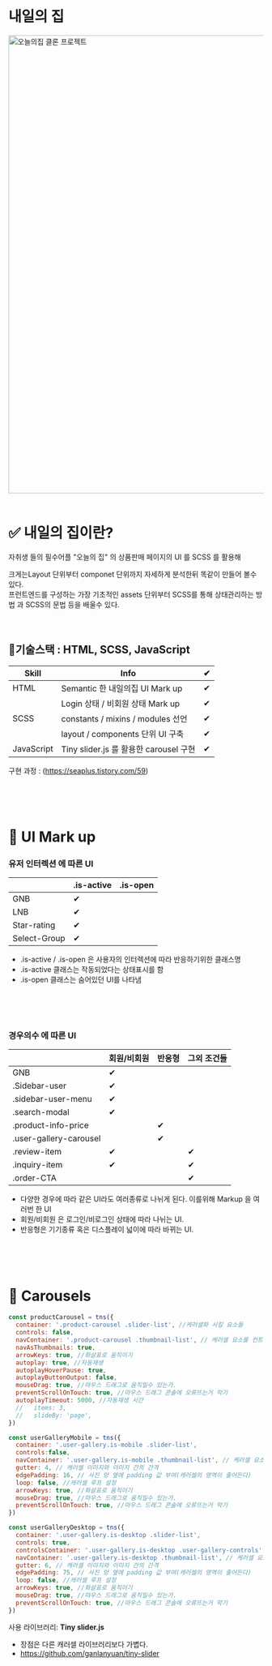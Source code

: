 # 내일의 집

<img width="904" alt="오늘의집 클론 프로젝트" src="https://user-images.githubusercontent.com/84368302/138392627-0103b147-271c-496a-a7b3-151c63edcb5f.png">
<br>
<br>

# ✅ 내일의 집이란?
  자취생 들의 필수어플 "오늘의 집" 의 상품판매 페이지의 UI 를 SCSS 를 활용해

크게는Layout 단위부터 componet 단위까지 자세하게 분석한뒤 똑같이 만들어 볼수 있다.
<br>
프런트엔드를 구성하는 가장 기초적인 assets 단위부터 SCSS를 통해 상태관리하는 방법 과 SCSS의 문법 등을 배울수 있다.
<br>
<br>
<br>


## 🔨기술스택 : HTML, SCSS, JavaScript


| Skill | Info       | ✔   |
| ------ | --------------- | --------------- | 
| HTML    | Semantic 한 내일의집 UI Mark up | ✔   |
|         | Login 상태 / 비회원 상태 Mark up | ✔   |
| SCSS     | constants / mixins / modules 선언| ✔   |
|          | layout / components 단위 UI 구축 | ✔   |
| JavaScript | Tiny slider.js 를 활용한 carousel 구현 | ✔ |

구현 과정 : (https://seaplus.tistory.com/59)

<br>
<br>
<br>

# 🔧 UI Mark up
### 유저 인터렉션 에 따른 UI
|         | .is-active | .is-open   |
| ------ | -----------| ------------ | 
| GNB    | ✔ |      |
| LNB    | ✔ |      |
| Star-rating | ✔ |      |
| Select-Group|  ✔ |      |
- .is-active / .is-open 은 사용자의 인터렉션에 따라 반응하기위한 클래스명
- .is-active 클래스는 작동되었다는 상태표시를 함
- .is-open 클래스는 숨어있던 UI를 나타냄
<br>
<br>
<br>

### 경우의수 에 따른 UI
|         | 회원/비회원 | 반응형   | 그외 조건들   |
| ------ | -----------| ------------ | ------------ | 
| GNB    | ✔ |      |   |
| .Sidebar-user    | ✔ |      |   |
| .sidebar-user-menu   | ✔ |      |   |
| .search-modal    | ✔ |      |   |
| .product-info-price |  |   ✔    |  |
| .user-gallery-carousel |  |   ✔    |  |
| .review-item | ✔ |       |  ✔ |
| .inquiry-item | ✔ |       |  ✔ |
| .order-CTA |  |       |  ✔ |

- 다양한 경우에 따라 같은 UI라도 여러종류로 나뉘게 된다. 이를위해 Markup 을 여러번 한 UI
- 회원/비회원 은 로그인/비로그인 상태에 따라 나뉘는 UI.
- 반응형은 기기종류 혹은 디스플레이 넓이에 따라 바뀌는 UI.


<br>
<br>
<br>

# 🔧 Carousels

``` javascript
const productCarousel = tns({
  container: '.product-carousel .slider-list', //케러샐화 시킬 요소들
  controls: false,
  navContainer: '.product-carousel .thumbnail-list', // 케러셀 요소를 컨트롤할 요소들
  navAsThumbnails: true,
  arrowKeys: true, //화살표로 움직이기
  autoplay: true, //자동재생
  autoplayHoverPause: true,
  autoplayButtonOutput: false,
  mouseDrag: true, //마우스 드래그로 움직일수 있는가.
  preventScrollOnTouch: true, //마우스 드래그 콘솔에 오류뜨는거 막기
  autoplayTimeout: 5000, //자동재생 시간
  //   items: 3,
  //   slideBy: 'page',
})

const userGalleryMobile = tns({
  container: '.user-gallery.is-mobile .slider-list',
  controls:false,
  navContainer: '.user-gallery.is-mobile .thumbnail-list', // 케러셀 요소를 컨트롤할 요소들
  gutter: 4, // 캐러셀 이미지와 이미지 간의 간격
  edgePadding: 16, // 사진 양 옆에 padding 값 부여(캐러셀의 영역이 줄어든다)
  loop: false, //캐러셀 루프 설정
  arrowKeys: true, //화살표로 움직이기
  mouseDrag: true, //마우스 드래그로 움직일수 있는가.
  preventScrollOnTouch: true, //마우스 드래그 콘솔에 오류뜨는거 막기
})

const userGalleryDesktop = tns({
  container: '.user-gallery.is-desktop .slider-list',
  controls: true,
  controlsContainer: '.user-gallery.is-desktop .user-gallery-controls',
  navContainer: '.user-gallery.is-desktop .thumbnail-list', // 케러셀 요소를 컨트롤할 요소들
  gutter: 6, // 캐러셀 이미지와 이미지 간의 간격
  edgePadding: 75, // 사진 양 옆에 padding 값 부여(캐러셀의 영역이 줄어든다)
  loop: false, //캐러셀 루프 설정
  arrowKeys: true, //화살표로 움직이기
  mouseDrag: true, //마우스 드래그로 움직일수 있는가.
  preventScrollOnTouch: true, //마우스 드래그 콘솔에 오류뜨는거 막기
})

```
사용 라이브러리: <strong>Tiny slider.js</strong>
- 장점은 다른 캐러셀 라이브러리보다 가볍다.
- https://github.com/ganlanyuan/tiny-slider
<br>
<br>
<br>


